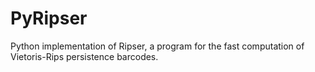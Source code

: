 # PyRipser
Python implementation of Ripser, a program for the fast computation of Vietoris-Rips persistence barcodes.
